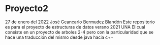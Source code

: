# Proyecto2
27 de enero del 2022
José Geancarlo Bermudez Blandón
Este repositorio es para el proyecto de estructuras de datos verano 2021 UNA
El cual consiste en un proyecto de arboles 2-4 pero con la particularidad 
que se hace una traducción del mismo desde java hacia c++

